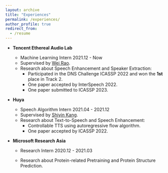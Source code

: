 ```yaml
---
layout: archive
title: "Experiences"
permalink: /experiences/
author_profile: true
redirect_from:
  - /resume
---
```


- **Tencent Ethereal Audio Lab**
  - Machine Learning Intern	2021.12 - Now
  - Supervised by [Wei Rao](https://scholar.google.com/citations?hl=zh-CN&user=peTocw8AAAAJ).
  - Research about Speech Enhancement and Speaker Extraction:
    - Participated in the DNS Challenge ICASSP 2022 and won the **1st** place in Track 2.
    - One paper accepted by InterSpeech 2022.
    - One paper submitted to ICASSP 2023.

- **Huya**
  - Speech Algorithm Intern	2021.04 - 2021.12
  - Supervised by [Shiyin Kang](https://scholar.google.com/citations?user=mnCHk8EAAAAJ&hl=zh-CN).
  - Research about Text-to-Speech and Speech Enhancement:
    - Controllable TTS using autoregressive flow algorithm.
    - One paper accepted by ICASSP 2022.

- **Microsoft Research Asia**

  - Research Intern	2020.12 - 2021.03

  - Research about Protein-related Pretraining and Protein Structure Prediction.
